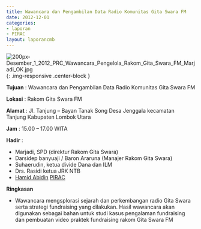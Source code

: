 ```yaml
---
title: Wawancara dan Pengambilan Data Radio Komunitas Gita Swara FM
date: 2012-12-01
categories:
- laporan
- PIRAC
layout: laporancmb
---
```



![200px-Desember_1_2012_PRC_Wawancara_Pengelola_Rakom_Gita_Swara_FM_Marjadi_OK.jpg](/uploads/200px-Desember_1_2012_PRC_Wawancara_Pengelola_Rakom_Gita_Swara_FM_Marjadi_OK.jpg){: .img-responsive .center-block }


**Tujuan** : Wawancara dan Pengambilan Data Radio Komunitas Gita Swara FM 

**Lokasi** : Rakom Gita Swara FM 

**Alamat** : Jl. Tanjung – Bayan Tanak Song Desa Jenggala kecamatan Tanjung Kabupaten Lombok Utara 

**Jam** : 15.00 – 17.00 WITA 

**Hadir** :
* Marjadi, SPD (direktur Rakom Gita Swara)
* Darsidep banyuaji / Baron Araruna (Manajer Rakom Gita Swara)
* Suhaerudin, ketua divide Dana dan ILM
* Drs. Rasidi ketua JRK NTB
* [Hamid Abidin](http://wiki.ciptamedia.org/wiki/Hamid_Abidin) [PIRAC](http://wiki.ciptamedia.org/wiki/PIRAC)

**Ringkasan**  
* Wawancara mengsplorasi sejarah dan perkembangan radio Gita Swara serta strategi fundraising yang dilakukan. Hasil wawancara akan digunakan sebagai bahan untuk studi kasus pengalaman fundraising dan pembuatan video praktek fundraising rakom Gita Swara FM
